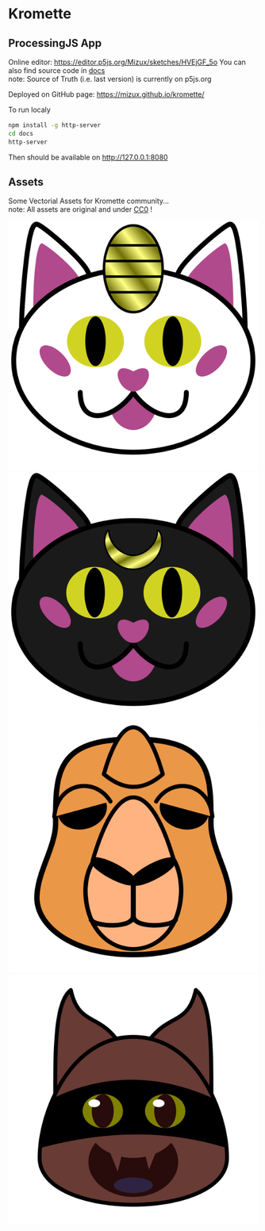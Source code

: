 # Kromette

## ProcessingJS App
Online editor: https://editor.p5js.org/Mizux/sketches/HVEjGF_5o
You can also find source code in [docs](docs)<br>
note: Source of Truth (i.e. last version) is currently on p5js.org

Deployed on GitHub page: https://mizux.github.io/kromette/

To run localy
```sh
npm install -g http-server
cd docs
http-server
```
Then should be available on http://127.0.0.1:8080

## Assets
Some Vectorial Assets for Kromette community...<br>
note: All assets are original and under [CC0](https://creativecommons.org/publicdomain/zero/1.0/) !

![chat](chat.png)
![chat_noire](chat_noire.png)
![chat_meau](chameau.png)
![chat_vesouris](chat_vesouris.png)
